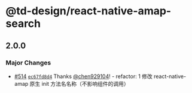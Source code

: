 # @td-design/react-native-amap-search

## 2.0.0

### Major Changes

- [#514](https://github.com/thundersdata-frontend/td-design/pull/514) [`ec67fd8d4`](https://github.com/thundersdata-frontend/td-design/commit/ec67fd8d4dcddf3cd77401f24fb8413dbc8904ed) Thanks [@chen929104](https://github.com/chen929104)! - refactor: 1 修改 react-native-amap 原生 init 方法名名称（不影响组件的调用）
